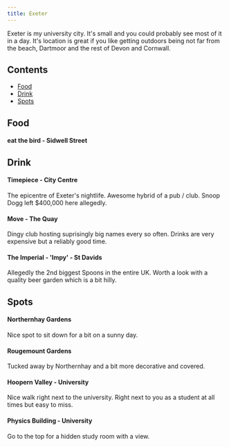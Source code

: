 ```yaml
---
title: Exeter 
---
```


Exeter is my university city. It's small and you could probably see most of it in a day. It's location is great if you like getting outdoors being not far from the beach, Dartmoor and the rest of Devon and Cornwall.


## Contents
- [Food](#food)
- [Drink](#drink)
- [Spots](#spots)


## Food

#### eat the bird - Sidwell Street

## Drink

#### Timepiece - City Centre

The epicentre of Exeter's nightlife. Awesome hybrid of a pub / club. Snoop Dogg left $400,000 here allegedly.

#### Move - The Quay

Dingy club hosting suprisingly big names every so often. Drinks are very expensive but a reliably good time.

#### The Imperial - 'Impy' - St Davids

Allegedly the 2nd biggest Spoons in the entire UK. Worth a look with a quality beer garden which is a bit hilly.

## Spots

#### Northernhay Gardens
Nice spot to sit down for a bit on a sunny day.

#### Rougemount Gardens
Tucked away by Northernhay and a bit more decorative and covered.

#### Hoopern Valley - University

Nice walk right next to the university. Right next to you as a student at all times but easy to miss.

#### Physics Building - University

Go to the top for a hidden study room with a view.
